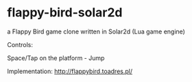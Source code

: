 # flappy-bird-solar2d

a Flappy Bird game clone written in Solar2d (Lua game engine)

Controls:

Space/Tap on the platform - Jump

Implementation: http://flappybird.toadres.pl/
